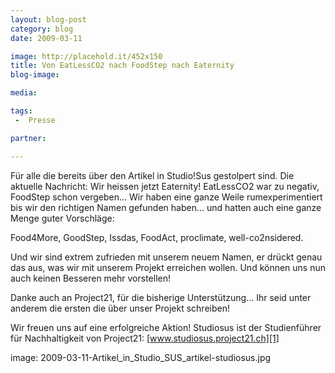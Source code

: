 ```yaml
---
layout: blog-post
category: blog
date: 2009-03-11

image: http://placehold.it/452x150
title: Von EatLessCO2 nach FoodStep nach Eaternity 
blog-image:  

media: 

tags:
 -  Presse

partner:

---
```


Für alle die bereits über den Artikel in Studio!Sus gestolpert sind. Die aktuelle Nachricht: Wir heissen jetzt Eaternity! EatLessCO2 war zu negativ, FoodStep schon vergeben... Wir haben eine ganze Weile rumexperimentiert bis wir den richtigen Namen gefunden haben... und hatten auch eine ganze Menge guter Vorschläge: 

Food4More, GoodStep, Issdas, FoodAct, proclimate, well-co2nsidered.

Und wir sind extrem zufrieden mit unserem neuem Namen, er drückt genau das aus, was wir mit unserem Projekt erreichen wollen. Und können uns nun auch keinen Besseren mehr vorstellen!

Danke auch an Project21, für die bisherige Unterstützung... Ihr seid unter anderem die ersten die über unser Projekt schreiben!

Wir freuen uns auf eine erfolgreiche Aktion!
Studiosus ist der Studienführer für Nachhaltigkeit von Project21: [www.studiosus.project21.ch][1]
 
[1]: http://www.project21.ch/projekte/interne-projekte/studiosus
 
image: 2009-03-11-Artikel_in_Studio_SUS_artikel-studiosus.jpg
 
 
